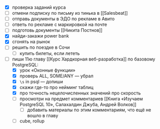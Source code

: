 - [x] проверка заданий курса
- [ ] отмени подписку по письму из тинька в [[Salesbeat]]
- [ ] отправь документы в ЭДО по рекламе в Авито
- [ ] ответь по рекламе с маркировкой на почте
- [ ] подготовь документы [[Никита Постнов]]
- [x] найди-закажи power bank
- [x] сгонять на рынок
- [ ] решить по поездке в Сочи
	- [ ] купить билеты, если лететь
- [ ] пиши 11ю главу [[Курс Хардкорная веб-разработка]] по базовому PostgreSQL:
	- [x] урок «Оконные функции»
	- [x] проверь ALL, SOME/ANY — убрал
	- [x] `\s` in psql — допиши
	- [x] скажи где-то про нейминг таблиц
	- [x] про точность нецелочисленных значений про скорость
	- [ ] просмотри на предмет комментариев [[Книга «Изучаем PostgreSQL 10», Салахалдин Джуба, Андрей Волков]]
		- [ ] добавить материалы по этим комментариям, что ещё не вошло в главу 
	- [ ] cube, rollup
